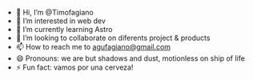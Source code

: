 - 👋 Hi, I’m @Timofagiano
- 👀 I’m interested in web dev
- 🌱 I’m currently learning Astro
- 💞️ I’m looking to collaborate on diferents project & products 
- 📫 How to reach me to agufagiano@gmail.com
- 😄 Pronouns: we are but shadows and dust, motionless on ship of life
- ⚡ Fun fact: vamos por una cerveza!

<!---
Timofagiano/Timofagiano is a ✨ special ✨ repository because its `README.md` (this file) appears on your GitHub profile.
You can click the Preview link to take a look at your changes.
--->
